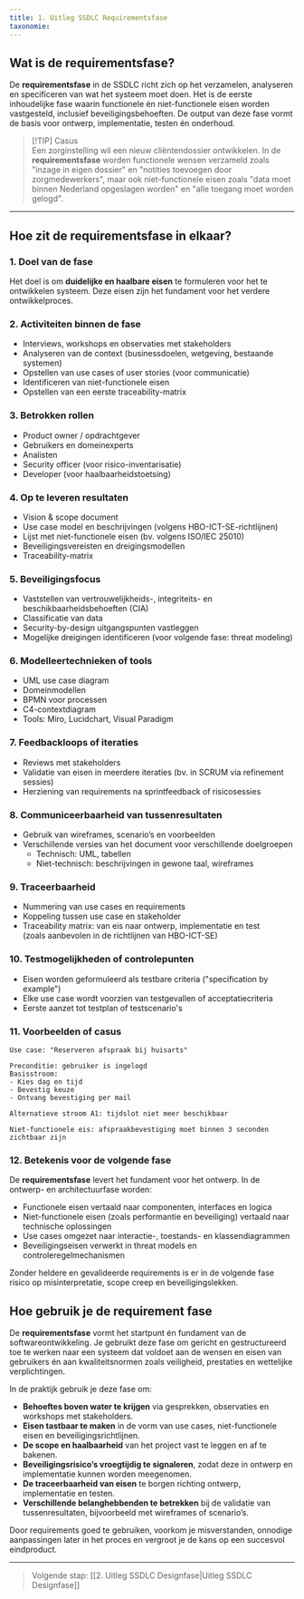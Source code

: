 ```yaml
---
title: 1. Uitleg SSDLC Requirementsfase
taxonomie:
---
```


## Wat is de requirementsfase?

De **requirementsfase** in de SSDLC richt zich op het verzamelen, analyseren en specificeren van wat het systeem moet doen. Het is de eerste inhoudelijke fase waarin functionele én niet-functionele eisen worden vastgesteld, inclusief beveiligingsbehoeften. De output van deze fase vormt de basis voor ontwerp, implementatie, testen én onderhoud.

> [!TIP] Casus  
> Een zorginstelling wil een nieuw cliëntendossier ontwikkelen. In de **requirementsfase** worden functionele wensen verzameld zoals "inzage in eigen dossier" en "notities toevoegen door zorgmedewerkers", maar ook niet-functionele eisen zoals "data moet binnen Nederland opgeslagen worden" en "alle toegang moet worden gelogd".

---

## Hoe zit de requirementsfase in elkaar?

### 1. Doel van de fase  
Het doel is om **duidelijke en haalbare eisen** te formuleren voor het te ontwikkelen systeem. Deze eisen zijn het fundament voor het verdere ontwikkelproces.

### 2. Activiteiten binnen de fase  
- Interviews, workshops en observaties met stakeholders  
- Analyseren van de context (businessdoelen, wetgeving, bestaande systemen)  
- Opstellen van use cases of user stories (voor communicatie)  
- Identificeren van niet-functionele eisen  
- Opstellen van een eerste traceability-matrix

### 3. Betrokken rollen  
- Product owner / opdrachtgever  
- Gebruikers en domeinexperts  
- Analisten  
- Security officer (voor risico-inventarisatie)  
- Developer (voor haalbaarheidstoetsing)

### 4. Op te leveren resultaten  
- Vision & scope document  
- Use case model en beschrijvingen (volgens HBO-ICT-SE-richtlijnen)  
- Lijst met niet-functionele eisen (bv. volgens ISO/IEC 25010)  
- Beveiligingsvereisten en dreigingsmodellen  
- Traceability-matrix

### 5. Beveiligingsfocus  
- Vaststellen van vertrouwelijkheids-, integriteits- en beschikbaarheidsbehoeften (CIA)  
- Classificatie van data  
- Security-by-design uitgangspunten vastleggen  
- Mogelijke dreigingen identificeren (voor volgende fase: threat modeling)

### 6. Modelleertechnieken of tools  
- UML use case diagram  
- Domeinmodellen  
- BPMN voor processen  
- C4-contextdiagram  
- Tools: Miro, Lucidchart, Visual Paradigm

### 7. Feedbackloops of iteraties  
- Reviews met stakeholders  
- Validatie van eisen in meerdere iteraties (bv. in SCRUM via refinement sessies)  
- Herziening van requirements na sprintfeedback of risicosessies

### 8. Communiceerbaarheid van tussenresultaten  
- Gebruik van wireframes, scenario’s en voorbeelden  
- Verschillende versies van het document voor verschillende doelgroepen  
  - Technisch: UML, tabellen  
  - Niet-technisch: beschrijvingen in gewone taal, wireframes

### 9. Traceerbaarheid  
- Nummering van use cases en requirements  
- Koppeling tussen use case en stakeholder  
- Traceability matrix: van eis naar ontwerp, implementatie en test  
  (zoals aanbevolen in de richtlijnen van HBO-ICT-SE)

### 10. Testmogelijkheden of controlepunten  
- Eisen worden geformuleerd als testbare criteria ("specification by example")  
- Elke use case wordt voorzien van testgevallen of acceptatiecriteria  
- Eerste aanzet tot testplan of testscenario's

### 11. Voorbeelden of casus  
```
Use case: "Reserveren afspraak bij huisarts"  

Preconditie: gebruiker is ingelogd  
Basisstroom:  
- Kies dag en tijd  
- Bevestig keuze  
- Ontvang bevestiging per mail  

Alternatieve stroom A1: tijdslot niet meer beschikbaar  

Niet-functionele eis: afspraakbevestiging moet binnen 3 seconden zichtbaar zijn
```

### 12. Betekenis voor de volgende fase  
De **requirementsfase** levert het fundament voor het ontwerp. In de ontwerp- en architectuurfase worden:  
- Functionele eisen vertaald naar componenten, interfaces en logica  
- Niet-functionele eisen (zoals performantie en beveiliging) vertaald naar technische oplossingen  
- Use cases omgezet naar interactie-, toestands- en klassendiagrammen  
- Beveiligingseisen verwerkt in threat models en controleregelmechanismen

Zonder heldere en gevalideerde requirements is er in de volgende fase risico op misinterpretatie, scope creep en beveiligingslekken.

## Hoe gebruik je de requirement fase
De **requirementsfase** vormt het startpunt én fundament van de softwareontwikkeling. Je gebruikt deze fase om gericht en gestructureerd toe te werken naar een systeem dat voldoet aan de wensen en eisen van gebruikers én aan kwaliteitsnormen zoals veiligheid, prestaties en wettelijke verplichtingen.

In de praktijk gebruik je deze fase om:
- **Behoeftes boven water te krijgen** via gesprekken, observaties en workshops met stakeholders.
- **Eisen tastbaar te maken** in de vorm van use cases, niet-functionele eisen en beveiligingsrichtlijnen.
- **De scope en haalbaarheid** van het project vast te leggen en af te bakenen.
- **Beveiligingsrisico’s vroegtijdig te signaleren**, zodat deze in ontwerp en implementatie kunnen worden meegenomen.
- **De traceerbaarheid van eisen** te borgen richting ontwerp, implementatie en testen.
- **Verschillende belanghebbenden te betrekken** bij de validatie van tussenresultaten, bijvoorbeeld met wireframes of scenario’s.

Door requirements goed te gebruiken, voorkom je misverstanden, onnodige aanpassingen later in het proces en vergroot je de kans op een succesvol eindproduct.

---

> Volgende stap: [[2. Uitleg SSDLC Designfase|Uitleg SSDLC Designfase]]
